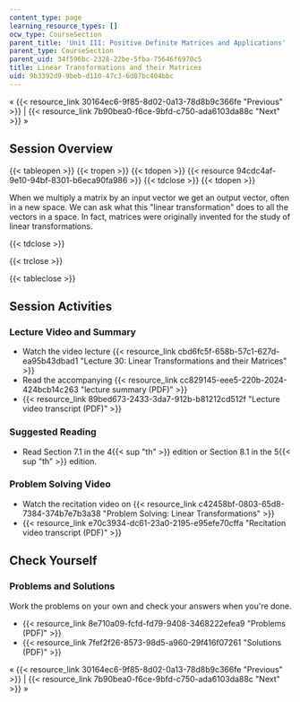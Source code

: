 ```yaml
---
content_type: page
learning_resource_types: []
ocw_type: CourseSection
parent_title: 'Unit III: Positive Definite Matrices and Applications'
parent_type: CourseSection
parent_uid: 34f596bc-2328-22be-5fba-75646f6970c5
title: Linear Transformations and their Matrices
uid: 9b3392d9-9beb-d110-47c3-6d07bc404bbc
---
```


« {{< resource_link 30164ec6-9f85-8d02-0a13-78d8b9c366fe "Previous" >}} | {{< resource_link 7b90bea0-f6ce-9bfd-c750-ada6103da88c "Next" >}} »

Session Overview
----------------

{{< tableopen >}}
{{< tropen >}}
{{< tdopen >}}
{{< resource 94cdc4af-9e10-94bf-8301-b6eca90fa986 >}}
{{< tdclose >}}
{{< tdopen >}}


When we multiply a matrix by an input vector we get an output vector, often in a new space. We can ask what this "linear transformation" does to all the vectors in a space. In fact, matrices were originally invented for the study of linear transformations.


{{< tdclose >}}

{{< trclose >}}

{{< tableclose >}}

Session Activities
------------------

### Lecture Video and Summary

*   Watch the video lecture {{< resource_link cbd6fc5f-658b-57c1-627d-ea95b43dbad1 "Lecture 30: Linear Transformations and their Matrices" >}}
*   Read the accompanying {{< resource_link cc829145-eee5-220b-2024-424bcb14c263 "lecture summary (PDF)" >}}
*   {{< resource_link 89bed673-2433-3da7-912b-b81212cd512f "Lecture video transcript (PDF)" >}}

### Suggested Reading

*   Read Section 7.1 in the 4{{< sup "th" >}} edition or Section 8.1 in the 5{{< sup "th" >}} edition.

### Problem Solving Video

*   Watch the recitation video on {{< resource_link c42458bf-0803-65d8-7384-374b7e7b3a38 "Problem Solving: Linear Transformations" >}}
*   {{< resource_link e70c3934-dc61-23a0-2195-e95efe70cffa "Recitation video transcript (PDF)" >}}

Check Yourself
--------------

### Problems and Solutions

Work the problems on your own and check your answers when you're done.

*   {{< resource_link 8e710a09-fcfd-fd79-9408-3468222efea9 "Problems (PDF)" >}}
*   {{< resource_link 7fef2f26-8573-98d5-a960-29f416f07261 "Solutions (PDF)" >}}

« {{< resource_link 30164ec6-9f85-8d02-0a13-78d8b9c366fe "Previous" >}} | {{< resource_link 7b90bea0-f6ce-9bfd-c750-ada6103da88c "Next" >}} »